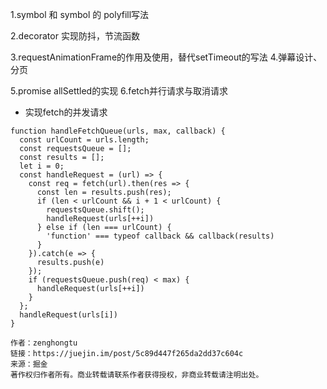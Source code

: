 1.symbol 和 symbol 的 polyfill写法

2.decorator 实现防抖，节流函数

3.requestAnimationFrame的作用及使用，替代setTimeout的写法
4.弹幕设计、分页

5.promise allSettled的实现
6.fetch并行请求与取消请求


- 实现fetch的并发请求
``` 
function handleFetchQueue(urls, max, callback) {
  const urlCount = urls.length;
  const requestsQueue = [];
  const results = [];
  let i = 0;
  const handleRequest = (url) => {
    const req = fetch(url).then(res => {
      const len = results.push(res);
      if (len < urlCount && i + 1 < urlCount) {
        requestsQueue.shift();
        handleRequest(urls[++i])
      } else if (len === urlCount) {
        'function' === typeof callback && callback(results)
      }
    }).catch(e => {
      results.push(e)
    });
    if (requestsQueue.push(req) < max) {
      handleRequest(urls[++i])
    }
  };
  handleRequest(urls[i])
}

作者：zenghongtu
链接：https://juejin.im/post/5c89d447f265da2dd37c604c
来源：掘金
著作权归作者所有。商业转载请联系作者获得授权，非商业转载请注明出处。
```
